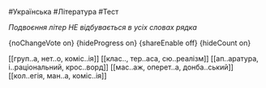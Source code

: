#Українська #Література #Тест

*Подвоєння літер НЕ відбувається в усіх словах рядка*

{noChangeVote on}
{hideProgress on}
{shareEnable off}
{hideCount on}

[[груп..а, нет..о, коміс..ія]]
[[клас.., тер..аса, сю..реалізм]]
[[ап..аратура, і..раціональний, крос..ворд]]
[[мас..аж, оперет..а, донба..ський]]
[[кол..егія, ман..а, коміс..ія]]
